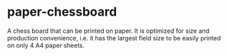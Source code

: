 # paper-chessboard
A chess board that can be printed on paper. It is optimized for size and production convenience, i.e. it has the largest field size to be easily printed on only 4 A4 paper sheets.
